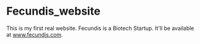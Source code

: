 # Fecundis_website
This is my first real website. Fecundis is a Biotech Startup. 
It'll be available at www.fecundis.com.
